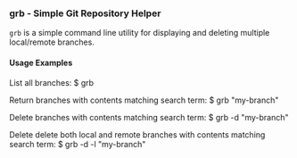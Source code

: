 ### grb - Simple Git Repository Helper

`grb` is a simple command line utility for displaying and deleting multiple local/remote branches. 

#### Usage Examples

List all branches:
$ grb

Return branches with contents matching search term:
$ grb "my-branch"

Delete branches with contents matching search term:
$ grb -d "my-branch"

Delete delete both local and remote branches with contents matching search term:
$ grb -d -l "my-branch"
